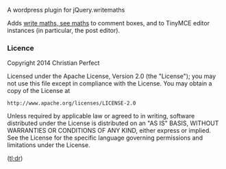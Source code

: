 A wordpress plugin for jQuery.writemaths

Adds [write maths, see maths](http://christianp.github.com/writemaths) to comment boxes, and to TinyMCE editor instances (in particular, the post editor).

### Licence
Copyright 2014 Christian Perfect

Licensed under the Apache License, Version 2.0 (the "License");
you may not use this file except in compliance with the License.
You may obtain a copy of the License at

    http://www.apache.org/licenses/LICENSE-2.0

Unless required by applicable law or agreed to in writing, software
distributed under the License is distributed on an "AS IS" BASIS,
WITHOUT WARRANTIES OR CONDITIONS OF ANY KIND, either express or implied.
See the License for the specific language governing permissions and
limitations under the License.

([tl;dr](https://tldrlegal.com/license/apache-license-2.0-(apache-2.0)))
